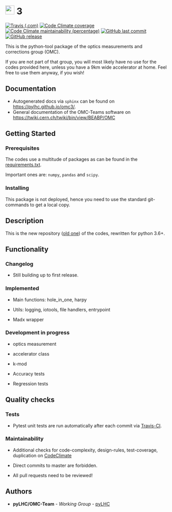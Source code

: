 # <img src="https://twiki.cern.ch/twiki/pub/BEABP/Logos/OMC_logo.png" height="28"> 3
[![Travis (.com)](https://img.shields.io/travis/com/pylhc/omc3.svg?style=popout)](https://travis-ci.com/pylhc/omc3/)
[![Code Climate coverage](https://img.shields.io/codeclimate/coverage/pylhc/omc3.svg?style=popout)](https://codeclimate.com/github/pylhc/omc3)
[![Code Climate maintainability (percentage)](https://img.shields.io/codeclimate/maintainability-percentage/pylhc/omc3.svg?style=popout)](https://codeclimate.com/github/pylhc/omc3)
[![GitHub last commit](https://img.shields.io/github/last-commit/pylhc/omc3.svg?style=popout)](https://github.com/pylhc/omc3/)
[![GitHub release](https://img.shields.io/github/release/pylhc/omc3.svg?style=popout)](https://github.com/pylhc/omc3/)

This is the python-tool package of the optics measurements and corrections group (OMC).

If you are not part of that group, you will most likely have no use for the codes provided here, 
unless you have a 9km wide accelerator at home.
Feel free to use them anyway, if you wish!

## Documentation

- Autogenerated docs via ``sphinx`` can be found on <https://pylhc.github.io/omc3/>.
- General documentation of the OMC-Teams software on <https://twiki.cern.ch/twiki/bin/view/BEABP/OMC>

## Getting Started

### Prerequisites

The codes use a multitude of packages as can be found in the [requirements.txt](requirements.txt).

Important ones are: ``numpy``, ``pandas`` and ``scipy``.

### Installing

This package is not deployed, hence you need to use the standard git-commands to get a local copy.

## Description

This is the new repository ([old one](https://github.com/pylhc/Beta-Beat.src)) of the codes,
rewritten for python 3.6+.  


## Functionality

### Changelog

- Still building up to first release.

### Implemented

- Main functions: hole_in_one, harpy

- Utils: logging, iotools, file handlers, entrypoint

- Madx wrapper


### Development in progress

- optics measurement

- accelerator class

- k-mod

- Accuracy tests

- Regression tests

## Quality checks

### Tests

- Pytest unit tests are run automatically after each commit via 
[Travis-CI](https://travis-ci.com/pylhc/omc3). 

### Maintainability

- Additional checks for code-complexity, design-rules, test-coverage, duplication on 
[CodeClimate](https://codeclimate.com/github/pylhc/omc3)

- Direct commits to master are forbidden.

- All pull requests need to be reviewed!


## Authors

* **pyLHC/OMC-Team** - *Working Group* - [pyLHC](https://github.com/orgs/pylhc/teams/omc-team)

<!--
## License
This project is licensed under the  License - see the [LICENSE.md](LICENSE.md) file for details
-->
